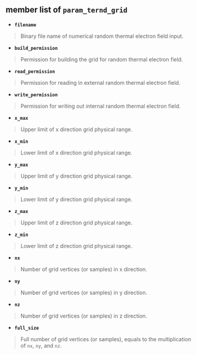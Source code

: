 ## member list of **``param_ternd_grid``**

- **``filename``**
> Binary file name of numerical random thermal electron field input.

- **``build_permission``**
> Permission for building the grid for random thermal electron field.

- **``read_permission``**
> Permission for reading in external random thermal electron field.

- **``write_permission``**
> Permission for writing out internal random thermal electron field.

- **``x_max``**
> Upper limit of x direction grid physical range.

- **``x_min``**
> Lower limit of x direction grid physical range.

- **``y_max``**
> Upper limit of y direction grid physical range.

- **``y_min``**
> Lower limit of y direction grid physical range.

- **``z_max``**
> Upper limit of z direction grid physical range.

- **``z_min``**
> Lower limit of z direction grid physical range.

- **``nx``**
> Number of grid vertices (or samples) in x direction.

- **``ny``**
> Number of grid vertices (or samples) in y direction.

- **``nz``**
> Number of grid vertices (or samples) in z direction.

- **``full_size``**
> Full number of grid vertices (or samples), equals to the multiplication of ``nx``, ``ny``, and ``nz``.

